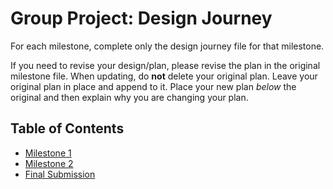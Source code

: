 # Group Project: Design Journey

For each milestone, complete only the design journey file for that milestone.

If you need to revise your design/plan, please revise the plan in the original milestone file.
When updating, do **not** delete your original plan. Leave your original plan in place and append to it. Place your new plan _below_ the original and then explain why you are changing your plan.

## Table of Contents

- [Milestone 1](milestone-1.md)
- [Milestone 2](milestone-2.md)
- [Final Submission](milestone-final.md)
